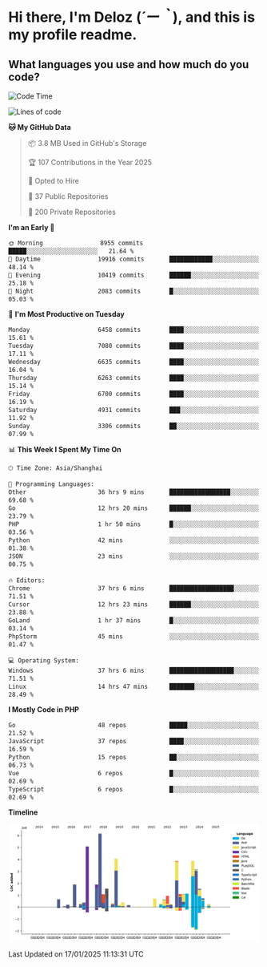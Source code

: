 # **Hi there, I'm Deloz (*´ー｀*), and this is my profile readme.**

## **What languages you use and how much do you code?**

<!--START_SECTION:waka-->
![Code Time](http://img.shields.io/badge/Code%20Time-5%2C531%20hrs%2038%20mins-blue)

![Lines of code](https://img.shields.io/badge/From%20Hello%20World%20I%27ve%20Written-43.9%20million%20lines%20of%20code-blue)

**🐱 My GitHub Data** 

> 📦 3.8 MB Used in GitHub's Storage 
 > 
> 🏆 107 Contributions in the Year 2025
 > 
> 💼 Opted to Hire
 > 
> 📜 37 Public Repositories 
 > 
> 🔑 200 Private Repositories 
 > 
**I'm an Early 🐤** 

```text
🌞 Morning                8955 commits        █████░░░░░░░░░░░░░░░░░░░░   21.64 % 
🌆 Daytime                19916 commits       ████████████░░░░░░░░░░░░░   48.14 % 
🌃 Evening                10419 commits       ██████░░░░░░░░░░░░░░░░░░░   25.18 % 
🌙 Night                  2083 commits        █░░░░░░░░░░░░░░░░░░░░░░░░   05.03 % 
```
📅 **I'm Most Productive on Tuesday** 

```text
Monday                   6458 commits        ████░░░░░░░░░░░░░░░░░░░░░   15.61 % 
Tuesday                  7080 commits        ████░░░░░░░░░░░░░░░░░░░░░   17.11 % 
Wednesday                6635 commits        ████░░░░░░░░░░░░░░░░░░░░░   16.04 % 
Thursday                 6263 commits        ████░░░░░░░░░░░░░░░░░░░░░   15.14 % 
Friday                   6700 commits        ████░░░░░░░░░░░░░░░░░░░░░   16.19 % 
Saturday                 4931 commits        ███░░░░░░░░░░░░░░░░░░░░░░   11.92 % 
Sunday                   3306 commits        ██░░░░░░░░░░░░░░░░░░░░░░░   07.99 % 
```


📊 **This Week I Spent My Time On** 

```text
🕑︎ Time Zone: Asia/Shanghai

💬 Programming Languages: 
Other                    36 hrs 9 mins       █████████████████░░░░░░░░   69.68 % 
Go                       12 hrs 20 mins      ██████░░░░░░░░░░░░░░░░░░░   23.79 % 
PHP                      1 hr 50 mins        █░░░░░░░░░░░░░░░░░░░░░░░░   03.56 % 
Python                   42 mins             ░░░░░░░░░░░░░░░░░░░░░░░░░   01.38 % 
JSON                     23 mins             ░░░░░░░░░░░░░░░░░░░░░░░░░   00.75 % 

🔥 Editors: 
Chrome                   37 hrs 6 mins       ██████████████████░░░░░░░   71.51 % 
Cursor                   12 hrs 23 mins      ██████░░░░░░░░░░░░░░░░░░░   23.88 % 
GoLand                   1 hr 37 mins        █░░░░░░░░░░░░░░░░░░░░░░░░   03.14 % 
PhpStorm                 45 mins             ░░░░░░░░░░░░░░░░░░░░░░░░░   01.47 % 

💻 Operating System: 
Windows                  37 hrs 6 mins       ██████████████████░░░░░░░   71.51 % 
Linux                    14 hrs 47 mins      ███████░░░░░░░░░░░░░░░░░░   28.49 % 
```

**I Mostly Code in PHP** 

```text
Go                       48 repos            █████░░░░░░░░░░░░░░░░░░░░   21.52 % 
JavaScript               37 repos            ████░░░░░░░░░░░░░░░░░░░░░   16.59 % 
Python                   15 repos            ██░░░░░░░░░░░░░░░░░░░░░░░   06.73 % 
Vue                      6 repos             █░░░░░░░░░░░░░░░░░░░░░░░░   02.69 % 
TypeScript               6 repos             █░░░░░░░░░░░░░░░░░░░░░░░░   02.69 % 
```



**Timeline**

![Lines of Code chart](https://raw.githubusercontent.com/deloz/deloz/main/assets/bar_graph.png)


 Last Updated on 17/01/2025 11:13:31 UTC
<!--END_SECTION:waka-->
